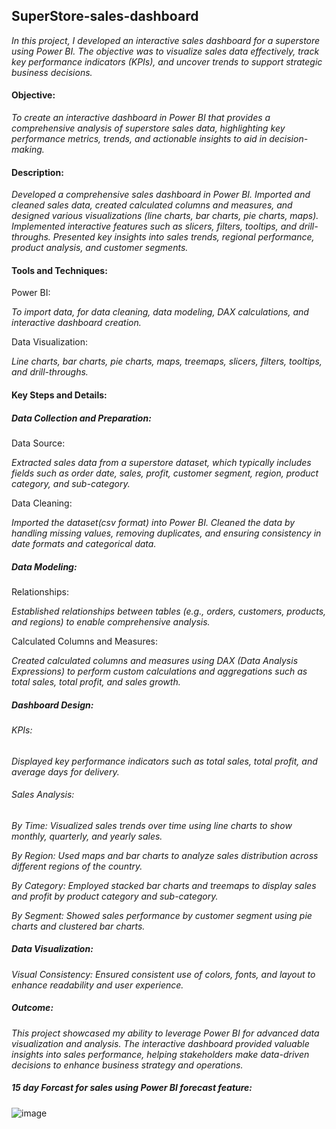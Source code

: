 ## SuperStore-sales-dashboard
*In this project, I developed an interactive sales dashboard for a superstore using Power BI. The objective was to visualize sales data effectively, track key performance indicators (KPIs), and uncover trends to support strategic business decisions.*

#### Objective: 

*To create an interactive dashboard in Power BI that provides a comprehensive analysis of superstore sales data, highlighting key performance metrics, trends, and actionable insights to aid in decision-making.*

#### Description:

*Developed a comprehensive sales dashboard in Power BI. Imported and cleaned sales data, created calculated columns and measures, and designed various visualizations (line charts, bar charts, pie charts, maps). Implemented interactive features such as slicers, filters, tooltips, and drill-throughs. Presented key insights into sales trends, regional performance, product analysis, and customer segments.*

#### Tools and Techniques:

Power BI: 

*To import data, for data cleaning, data modeling, DAX calculations, and interactive dashboard creation.*

Data Visualization: 

*Line charts, bar charts, pie charts, maps, treemaps, slicers, filters, tooltips, and drill-throughs.*

#### Key Steps and Details:
##### Data Collection and Preparation:

Data Source: 

*Extracted sales data from a superstore dataset, which typically includes fields such as order date, sales, profit, customer segment, region, product category, and sub-category.*

Data Cleaning:

*Imported the dataset(csv format) into Power BI.
Cleaned the data by handling missing values, removing duplicates, and ensuring consistency in date formats and categorical data.*

##### Data Modeling:

Relationships: 

*Established relationships between tables (e.g., orders, customers, products, and regions) to enable comprehensive analysis.*

Calculated Columns and Measures: 

*Created calculated columns and measures using DAX (Data Analysis Expressions) to perform custom calculations and aggregations such as total sales, total profit, and sales growth.*

##### Dashboard Design:

###### KPIs: 

*Displayed key performance indicators such as total sales, total profit, and average days for delivery.* 

###### Sales Analysis:

*By Time: Visualized sales trends over time using line charts to show monthly, quarterly, and yearly sales.*

*By Region: Used maps and bar charts to analyze sales distribution across different regions of the country.*

*By Category: Employed stacked bar charts and treemaps to display sales and profit by product category and sub-category.*

*By Segment: Showed sales performance by customer segment using pie charts and clustered bar charts.*

##### Data Visualization:

*Visual Consistency: Ensured consistent use of colors, fonts, and layout to enhance readability and user experience.*

##### Outcome:

*This project showcased my ability to leverage Power BI for advanced data visualization and analysis. The interactive dashboard provided valuable insights into sales performance, helping stakeholders make data-driven decisions to enhance business strategy and operations.*

##### 15 day Forcast for sales using Power BI forecast feature:

![image](https://github.com/MDSoleh/-MDSoleh-SuperStore-sales-dashboard/assets/99492800/9c0df3f4-dae7-4207-8f3d-1a2ba1a8176b)
